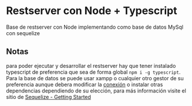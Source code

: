# Restserver con Node + Typescript

Base de restserver con Node implementando como base de datos MySql con sequelize

## Notas
para poder ejecutar y desarrollar el restserver hay que tener instalado typescript de preferencia que sea de forma global `npm i -g typescript`.
Para la base de datos se puede usar xampp o cualquier otro gestor de su preferencia aunque debera modificar la [conexión](./db/connection.ts) o instalar otras dependencias dependiendo de su elección, para más información visite el sitio de [Sequelize - Getting Started](https://sequelize.org/docs/v6/getting-started/)